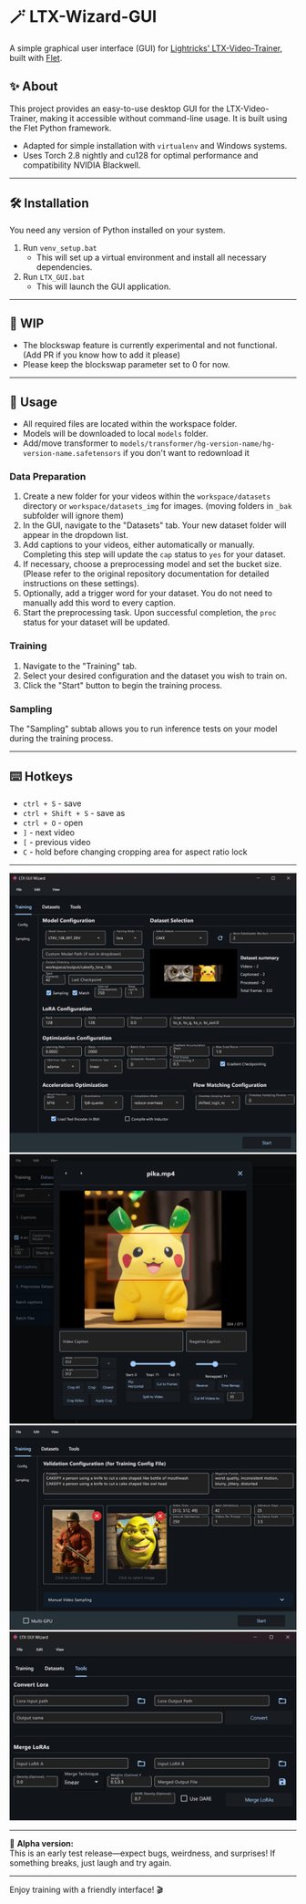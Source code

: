# 🪄 LTX-Wizard-GUI

A simple graphical user interface (GUI) for [Lightricks' LTX-Video-Trainer](https://github.com/Lightricks/LTX-Video-Trainer), built with [Flet](https://flet.dev/).

## ✨ About

This project provides an easy-to-use desktop GUI for the LTX-Video-Trainer, making it accessible without command-line usage. It is built using the Flet Python framework.

- Adapted for simple installation with `virtualenv` and Windows systems.
- Uses Torch 2.8 nightly and cu128 for optimal performance and compatibility NVIDIA Blackwell.

---
## 🛠️ Installation

You need any version of Python installed on your system.

1. Run `venv_setup.bat`
   - This will set up a virtual environment and install all necessary dependencies.
2. Run `LTX_GUI.bat`
   - This will launch the GUI application.

---

## 🚧 WIP

- The blockswap feature is currently experimental and not functional. (Add PR if you know how to add it please) 
- Please keep the blockswap parameter set to 0 for now.

---

## 🚀 Usage

- All required files are located within the workspace folder.
- Models will be downloaded to local `models` folder.
- Add/move transformer to `models/transformer/hg-version-name/hg-version-name.safetensors` if you don't want to redownload it

### Data Preparation

1. Create a new folder for your videos within the `workspace/datasets` directory or `workspace/datasets_img` for images.
(moving folders in `_bak` subfolder will ignore them)
2. In the GUI, navigate to the "Datasets" tab. Your new dataset folder will appear in the dropdown list.
3. Add captions to your videos, either automatically or manually. Completing this step will update the `cap` status to `yes` for your dataset.
4. If necessary, choose a preprocessing model and set the bucket size. (Please refer to the original repository documentation for detailed instructions on these settings).
5. Optionally, add a trigger word for your dataset. You do not need to manually add this word to every caption.
6. Start the preprocessing task. Upon successful completion, the `proc` status for your dataset will be updated.

### Training

1. Navigate to the "Training" tab.
2. Select your desired configuration and the dataset you wish to train on.
3. Click the "Start" button to begin the training process.

### Sampling

The "Sampling" subtab allows you to run inference tests on your model during the training process.

---

## ⌨️ Hotkeys

- `ctrl + S` - save
- `ctrl + Shift + S` - save as
- `ctrl + O` - open
- `]` - next video
- `[` - previous video
- `C` - hold before changing cropping area for aspect ratio lock 

---

![GUI 01](flet_app/assets/git_images/gui_01.png)
![GUI 02](flet_app/assets/git_images/gui_02.png)
![GUI 03](flet_app/assets/git_images/gui_03.png)
![GUI 04](flet_app/assets/git_images/gui_04.png)

---

🧪 **Alpha version:**  
This is an early test release—expect bugs, weirdness, and surprises! If something breaks, just laugh and try again.

---

Enjoy training with a friendly interface! 🎬 
